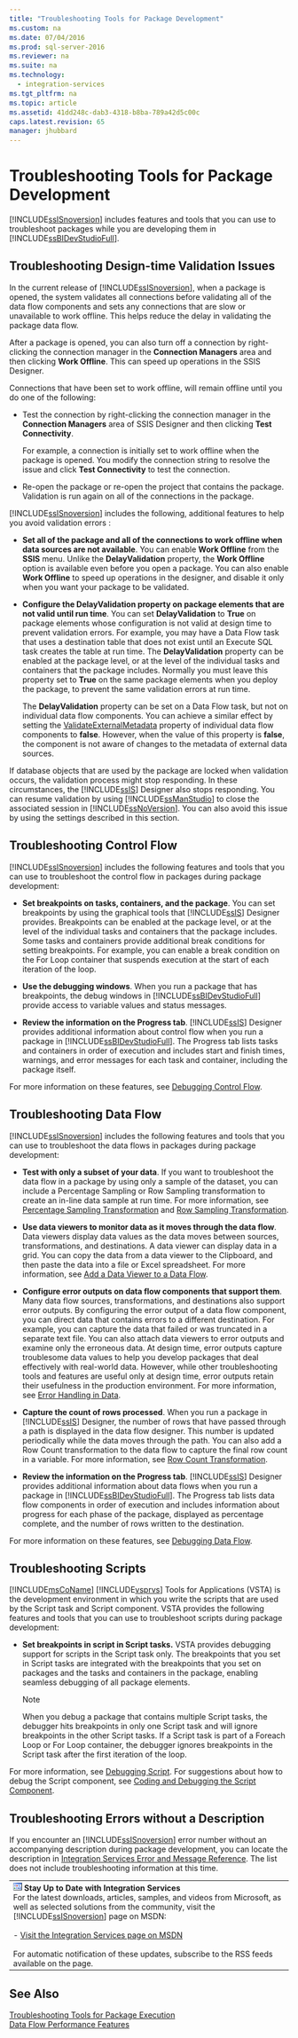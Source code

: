 ```yaml
---
title: "Troubleshooting Tools for Package Development"
ms.custom: na
ms.date: 07/04/2016
ms.prod: sql-server-2016
ms.reviewer: na
ms.suite: na
ms.technology: 
  - integration-services
ms.tgt_pltfrm: na
ms.topic: article
ms.assetid: 41dd248c-dab3-4318-b8ba-789a42d5c00c
caps.latest.revision: 65
manager: jhubbard
---
```

# Troubleshooting Tools for Package Development
  [!INCLUDE[ssISnoversion](../../Topics/TopicNameContainA/includes/ssISnoversion_md.md)] includes features and tools that you can use to troubleshoot packages while you are developing them in [!INCLUDE[ssBIDevStudioFull](../../Topics/TopicNameContainA/includes/ssBIDevStudioFull_md.md)].  
  
## Troubleshooting Design-time Validation Issues  
 In the current release of [!INCLUDE[ssISnoversion](../../Topics/TopicNameContainA/includes/ssISnoversion_md.md)], when a package is opened, the system validates all connections before validating all of the data flow components and sets any connections that are slow or unavailable to work offline. This helps reduce the delay in validating the package data flow.  
  
 After a package is opened, you can also turn off a connection by right-clicking the connection manager in the **Connection Managers** area and then clicking **Work Offline**. This can speed up operations in the SSIS Designer.  
  
 Connections that have been set to work offline, will remain offline until you do one of the following:  
  
-   Test the connection by right-clicking the connection manager in the **Connection Managers** area of SSIS Designer and then clicking **Test Connectivity**.  
  
     For example, a connection is initially set to work offline when the package is opened. You modify the connection string to resolve the issue and click **Test Connectivity** to test the connection.  
  
-   Re-open the package or re-open the project that contains the package. Validation is run again on all of the connections in the package.  
  
 [!INCLUDE[ssISnoversion](../../Topics/TopicNameContainA/includes/ssISnoversion_md.md)] includes the following, additional features to help you avoid validation errors :  
  
-   **Set all of the package and all of the connections to work offline when data sources are not available**. You can enable **Work Offline** from the **SSIS** menu. Unlike the **DelayValidation** property, the **Work Offline** option is available even before you open a package. You can also enable **Work Offline** to speed up operations in the designer, and disable it only when you want your package to be validated.  
  
-   **Configure the DelayValidation property on package elements that are not valid until run time**. You can set **DelayValidation** to **True** on package elements whose configuration is not valid at design time to prevent validation errors. For example, you may have a Data Flow task that uses a destination table that does not exist until an Execute SQL task creates the table at run time. The **DelayValidation** property can be enabled at the package level, or at the level of the individual tasks and containers that the package includes. Normally you must leave this property set to **True** on the same package elements when you deploy the package, to prevent the same validation errors at run time.  
  
     The **DelayValidation** property can be set on a Data Flow task, but not on individual data flow components. You can achieve a similar effect by setting the [ValidateExternalMetadata](assetId:///P:Microsoft.SqlServer.Dts.Pipeline.Wrapper.IDTSComponentMetaData100.ValidateExternalMetadata) property of individual data flow components to **false**. However, when the value of this property is **false**, the component is not aware of changes to the metadata of external data sources.  
  
 If database objects that are used by the package are locked when validation occurs, the validation process might stop responding. In these circumstances, the [!INCLUDE[ssIS](../../Topics/TopicNameContainA/includes/ssIS_md.md)] Designer also stops responding. You can resume validation by using [!INCLUDE[ssManStudio](../../Topics/TopicNameContainA/includes/ssManStudio_md.md)] to close the associated session in [!INCLUDE[ssNoVersion](../../Topics/TopicNameContainA/includes/ssNoVersion_md.md)]. You can also avoid this issue by using the settings described in this section.  
  
## Troubleshooting Control Flow  
 [!INCLUDE[ssISnoversion](../../Topics/TopicNameContainA/includes/ssISnoversion_md.md)] includes the following features and tools that you can use to troubleshoot the control flow in packages during package development:  
  
-   **Set breakpoints on tasks, containers, and the package**. You can set breakpoints by using the graphical tools that [!INCLUDE[ssIS](../../Topics/TopicNameContainA/includes/ssIS_md.md)] Designer provides. Breakpoints can be enabled at the package level, or at the level of the individual tasks and containers that the package includes. Some tasks and containers provide additional break conditions for setting breakpoints. For example, you can enable a break condition on the For Loop container that suspends execution at the start of each iteration of the loop.  
  
-   **Use the debugging windows**. When you run a package that has breakpoints, the debug windows in [!INCLUDE[ssBIDevStudioFull](../../Topics/TopicNameContainA/includes/ssBIDevStudioFull_md.md)] provide access to variable values and status messages.  
  
-   **Review the information on the Progress tab**. [!INCLUDE[ssIS](../../Topics/TopicNameContainA/includes/ssIS_md.md)] Designer provides additional information about control flow when you run a package in [!INCLUDE[ssBIDevStudioFull](../../Topics/TopicNameContainA/includes/ssBIDevStudioFull_md.md)]. The Progress tab lists tasks and containers in order of execution and includes start and finish times, warnings, and error messages for each task and container, including the package itself.  
  
 For more information on these features, see [Debugging Control Flow](../../Topics/TopicNameNotContainA/Debugging-Control-Flow.md).  
  
## Troubleshooting Data Flow  
 [!INCLUDE[ssISnoversion](../../Topics/TopicNameContainA/includes/ssISnoversion_md.md)] includes the following features and tools that you can use to troubleshoot the data flows in packages during package development:  
  
-   **Test with only a subset of your data**. If you want to troubleshoot the data flow in a package by using only a sample of the dataset, you can include a Percentage Sampling or Row Sampling transformation to create an in-line data sample at run time. For more information, see [Percentage Sampling Transformation](../../Topics/TopicNameNotContainA/Percentage-Sampling-Transformation.md) and [Row Sampling Transformation](../../Topics/TopicNameNotContainA/Row-Sampling-Transformation.md).  
  
-   **Use data viewers to monitor data as it moves through the data flow**. Data viewers display data values as the data moves between sources, transformations, and destinations. A data viewer can display data in a grid. You can copy the data from a data viewer to the Clipboard, and then paste the data into a file or Excel spreadsheet. For more information, see [Add a Data Viewer to a Data Flow](../../Topics/TopicNameContainA/Add-a-Data-Viewer-to-a-Data-Flow.md).  
  
-   **Configure error outputs on data flow components that support them**. Many data flow sources, transformations, and destinations also support error outputs. By configuring the error output of a data flow component, you can direct data that contains errors to a different destination. For example, you can capture the data that failed or was truncated in a separate text file. You can also attach data viewers to error outputs and examine only the erroneous data. At design time, error outputs capture troublesome data values to help you develop packages that deal effectively with real-world data. However, while other troubleshooting tools and features are useful only at design time, error outputs retain their usefulness in the production environment. For more information, see [Error Handling in Data](../../Topics/TopicNameNotContainA/Error-Handling-in-Data.md).  
  
-   **Capture the count of rows processed**. When you run a package in [!INCLUDE[ssIS](../../Topics/TopicNameContainA/includes/ssIS_md.md)] Designer, the number of rows that have passed through a path is displayed in the data flow designer. This number is updated periodically while the data moves through the path. You can also add a Row Count transformation to the data flow to capture the final row count in a variable. For more information, see [Row Count Transformation](../../Topics/TopicNameNotContainA/Row-Count-Transformation.md).  
  
-   **Review the information on the Progress tab**. [!INCLUDE[ssIS](../../Topics/TopicNameContainA/includes/ssIS_md.md)] Designer provides additional information about data flows when you run a package in [!INCLUDE[ssBIDevStudioFull](../../Topics/TopicNameContainA/includes/ssBIDevStudioFull_md.md)]. The Progress tab lists data flow components in order of execution and includes information about progress for each phase of the package, displayed as percentage complete, and the number of rows written to the destination.  
  
 For more information on these features, see [Debugging Data Flow](../../Topics/TopicNameNotContainA/Debugging-Data-Flow.md).  
  
## Troubleshooting Scripts  
 [!INCLUDE[msCoName](../../Topics/TopicNameContainA/includes/msCoName_md.md)] [!INCLUDE[vsprvs](../../Topics/TopicNameContainA/includes/vsprvs_md.md)] Tools for Applications (VSTA) is the development environment in which you write the scripts that are used by the Script task and Script component. VSTA provides the following features and tools that you can use to troubleshoot scripts during package development:  
  
-   **Set breakpoints in script in Script tasks.** VSTA provides debugging support for scripts in the Script task only. The breakpoints that you set in Script tasks are integrated with the breakpoints that you set on packages and the tasks and containers in the package, enabling seamless debugging of all package elements.  
  
    > [!NOTE]  
    >  When you debug a package that contains multiple Script tasks, the debugger hits breakpoints in only one Script task and will ignore breakpoints in the other Script tasks. If a Script task is part of a Foreach Loop or For Loop container, the debugger ignores breakpoints in the Script task after the first iteration of the loop.  
  
 For more information, see [Debugging Script](../../Topics/TopicNameNotContainA/Debugging-Script.md). For suggestions about how to debug the Script component, see [Coding and Debugging the Script Component](../Topic/Coding%20and%20Debugging%20the%20Script%20Component.md).  
  
## Troubleshooting Errors without a Description  
 If you encounter an [!INCLUDE[ssISnoversion](../../Topics/TopicNameContainA/includes/ssISnoversion_md.md)] error number without an accompanying description during package development, you can locate the description in [Integration Services Error and Message Reference](../../Topics/TopicNameNotContainA/Integration-Services-Error-and-Message-Reference.md). The list does not include troubleshooting information at this time.  
  
||  
|-|  
|![Integration Services icon (small)](../../Topics/TopicNameNotContainA/media/DTS_16.gif "DTS_16")  **Stay Up to Date with Integration Services**<br /> For the latest downloads, articles, samples, and videos from Microsoft, as well as selected solutions from the community, visit the [!INCLUDE[ssISnoversion](../../Topics/TopicNameContainA/includes/ssISnoversion_md.md)] page on MSDN:<br /><br /> -   [Visit the Integration Services page on MSDN](http://go.microsoft.com/fwlink/?LinkId=136655)<br /><br /> For automatic notification of these updates, subscribe to the RSS feeds available on the page.|  
  
## See Also  
 [Troubleshooting Tools for Package Execution](../../Topics/TopicNameNotContainA/Troubleshooting-Tools-for-Package-Execution.md)   
 [Data Flow Performance Features](../../Topics/TopicNameNotContainA/Data-Flow-Performance-Features.md)  
  
  